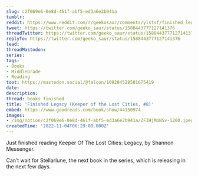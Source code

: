 ```yaml
---
slug: c2f069e6-0e8d-461f-abf5-ed3a6e2b941a
tumblr:
reddit: https://www.reddit.com/r/geekosaur/comments/ylstsf/finished_legacy_keeper_of_the_lost_cities_8/
tweet: https://twitter.com/geeko_saur/status/1588443777127141376
threadTwitter: https://twitter.com/geeko_saur/status/1588443777127141376
replyTo: https://twitter.com/geeko_saur/status/1588443777127141376
lead:
threadMastodon:
series:
tags:
- Books
- MiddleGrade
- Reading
toot: https://mastodon.social/@falcon/109284528581675419
date:
description:
thread: books finished
title: 'Finished Legacy (Keeper of the Lost Cities, #8)'
embed: https://www.goodreads.com/book/show/44150974
images:
- /img/notion/c2f069e6-0e8d-461f-abf5-ed3a6e2b941a/ZFIHjMpNSv-1200.jpeg
createdTime: '2022-11-04T06:29:00.000Z'
---
```


Just finished reading Keeper Of The Lost Cities: Legacy, by Shannon Messenger.

Can’t wait for Stellarlune, the next book in the series, which is releasing in the next few days.